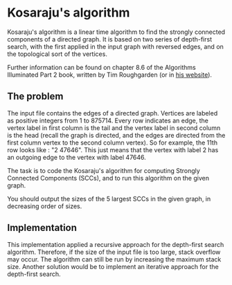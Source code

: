 # Kosaraju's algorithm

Kosaraju's algorithm is a linear time algorithm to find the strongly connected components of a directed graph. It is based on two series of depth-first search, with the first applied in the input graph with reversed edges, and on the topological sort of the vertices.

Further information can be found on chapter 8.6 of the Algorithms Illuminated Part 2 book, written by Tim Roughgarden (or in [his website](http://www.algorithmsilluminated.org/)).

## The problem

The input file contains the edges of a directed graph. Vertices are labeled as positive integers from 1 to 875714. Every row indicates an edge, the vertex label in first column is the tail and the vertex label in second column is the head (recall the graph is directed, and the edges are directed from the first column vertex to the second column vertex). So for example, the 11th row looks like : "2 47646". This just means that the vertex with label 2 has an outgoing edge to the vertex with label 47646.

The task is to code the Kosaraju's algorithm for computing Strongly Connected Components (SCCs), and to run this algorithm on the given graph.

You should output the sizes of the 5 largest SCCs in the given graph, in decreasing order of sizes.

## Implementation

This implementation applied a recursive approach for the depth-first search algorithm. Therefore, if the size of the input file is too large, stack overflow may occur. The algorithm can still be run by increasing the maximum stack size. Another solution would be to implement an iterative approach for the depth-first search.
